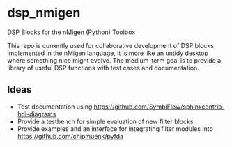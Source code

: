 # dsp_nmigen
DSP Blocks for the nMigen (Python) Toolbox

This repo is currently used for collaborative development of DSP blocks implemented in the nMigen language, it is more like an untidy desktop where something nice might evolve. The medium-term goal is to provide a library of useful DSP functions with test cases and documentation.

## Ideas

- Test documentation using https://github.com/SymbiFlow/sphinxcontrib-hdl-diagrams
- Provide a testbench for simple evaluation of new filter blocks
- Provide examples and an interface for integrating filter modules into https://github.com/chipmuenk/pyfda
